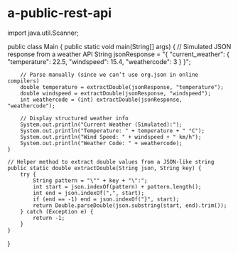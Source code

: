 # a-public-rest-api
import java.util.Scanner;

public class Main {
    public static void main(String[] args) {
        // Simulated JSON response from a weather API
        String jsonResponse = "{ \"current_weather\": { \"temperature\": 22.5, \"windspeed\": 15.4, \"weathercode\": 3 } }";

        // Parse manually (since we can’t use org.json in online compilers)
        double temperature = extractDouble(jsonResponse, "temperature");
        double windspeed = extractDouble(jsonResponse, "windspeed");
        int weathercode = (int) extractDouble(jsonResponse, "weathercode");

        // Display structured weather info
        System.out.println("Current Weather (Simulated):");
        System.out.println("Temperature: " + temperature + " °C");
        System.out.println("Wind Speed: " + windspeed + " km/h");
        System.out.println("Weather Code: " + weathercode);
    }

    // Helper method to extract double values from a JSON-like string
    public static double extractDouble(String json, String key) {
        try {
            String pattern = "\"" + key + "\":";
            int start = json.indexOf(pattern) + pattern.length();
            int end = json.indexOf(",", start);
            if (end == -1) end = json.indexOf("}", start);
            return Double.parseDouble(json.substring(start, end).trim());
        } catch (Exception e) {
            return -1;
        }
    }
}
